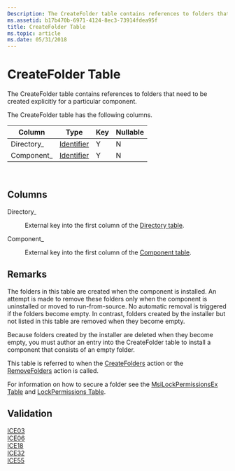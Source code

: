 ```yaml
---
Description: The CreateFolder table contains references to folders that need to be created explicitly for a particular component.
ms.assetid: b17b470b-6971-4124-8ec3-73914fdea95f
title: CreateFolder Table
ms.topic: article
ms.date: 05/31/2018
---
```


# CreateFolder Table

The CreateFolder table contains references to folders that need to be created explicitly for a particular component.

The CreateFolder table has the following columns.



| Column      | Type                         | Key | Nullable |
|-------------|------------------------------|-----|----------|
| Directory\_ | [Identifier](identifier.md) | Y   | N        |
| Component\_ | [Identifier](identifier.md) | Y   | N        |



 

## Columns

<dl> <dt>

<span id="Directory_"></span><span id="directory_"></span><span id="DIRECTORY_"></span>Directory\_
</dt> <dd>

External key into the first column of the [Directory table](directory-table.md).

</dd> <dt>

<span id="Component_"></span><span id="component_"></span><span id="COMPONENT_"></span>Component\_
</dt> <dd>

External key into the first column of the [Component table](component-table.md).

</dd> </dl>

## Remarks

The folders in this table are created when the component is installed. An attempt is made to remove these folders only when the component is uninstalled or moved to run-from-source. No automatic removal is triggered if the folders become empty. In contrast, folders created by the installer but not listed in this table are removed when they become empty.

Because folders created by the installer are deleted when they become empty, you must author an entry into the CreateFolder table to install a component that consists of an empty folder.

This table is referred to when the [CreateFolders](createfolders-action.md) action or the [RemoveFolders](removefolders-action.md) action is called.

For information on how to secure a folder see the [MsiLockPermissionsEx Table](msilockpermissionsex-table.md) and [LockPermissions Table](lockpermissions-table.md).

## Validation

<dl>

[ICE03](ice03.md)  
[ICE06](ice06.md)  
[ICE18](ice18.md)  
[ICE32](ice32.md)  
[ICE55](ice55.md)  
</dl>

 

 



